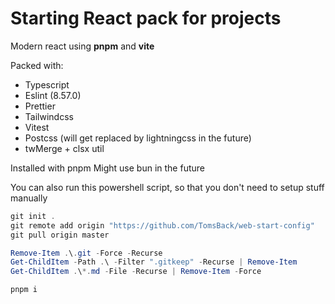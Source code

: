 # Starting React pack for projects

Modern react using **pnpm** and **vite**

Packed with:
- Typescript
- Eslint (8.57.0)
- Prettier
- Tailwindcss
- Vitest
- Postcss (will get replaced by lightningcss in the future)
- twMerge + clsx util

Installed with pnpm
Might use bun in the future

You can also run this powershell script, so that you don't need to setup stuff manually

```ps1
git init .
git remote add origin "https://github.com/TomsBack/web-start-config"
git pull origin master

Remove-Item .\.git -Force -Recurse
Get-ChildItem -Path .\ -Filter ".gitkeep" -Recurse | Remove-Item
Get-ChildItem .\*.md -File -Recurse | Remove-Item -Force

pnpm i
```
